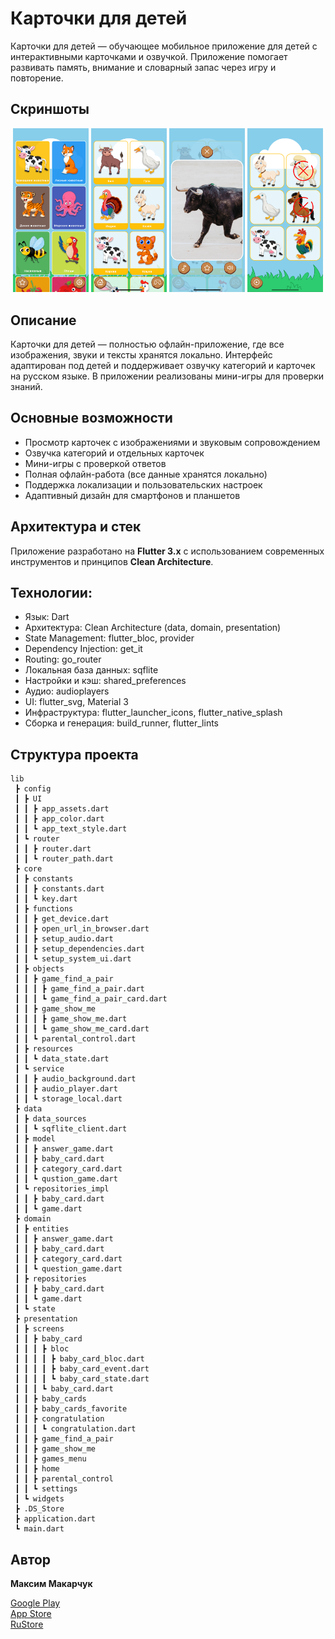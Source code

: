 # Карточки для детей

Карточки для детей — обучающее мобильное приложение для детей с интерактивными карточками и озвучкой. Приложение помогает развивать память, внимание и словарный запас через игру и повторение.

## Скриншоты

<p align="center">
  <img src="assets/screens/1.png" width="24%">
  <img src="assets/screens/2.png" width="24%">
  <img src="assets/screens/3.png" width="24%">
  <img src="assets/screens/4.png" width="24%">
</p>

## Описание

Карточки для детей — полностью офлайн-приложение, где все изображения, звуки и тексты хранятся локально. Интерфейс адаптирован под детей и поддерживает озвучку категорий и карточек на русском языке. В приложении реализованы мини-игры для проверки знаний.

## Основные возможности

- Просмотр карточек с изображениями и звуковым сопровождением  
- Озвучка категорий и отдельных карточек  
- Мини-игры с проверкой ответов  
- Полная офлайн-работа (все данные хранятся локально)  
- Поддержка локализации и пользовательских настроек  
- Адаптивный дизайн для смартфонов и планшетов  

## Архитектура и стек 

Приложение разработано на **Flutter 3.x** с использованием современных инструментов и принципов **Clean Architecture**.

## Технологии:

- Язык: Dart  
- Архитектура: Clean Architecture (data, domain, presentation)  
- State Management: flutter_bloc, provider  
- Dependency Injection: get_it  
- Routing: go_router  
- Локальная база данных: sqflite  
- Настройки и кэш: shared_preferences  
- Аудио: audioplayers  
- UI: flutter_svg, Material 3  
- Инфраструктура: flutter_launcher_icons, flutter_native_splash  
- Сборка и генерация: build_runner, flutter_lints 

## Структура проекта
```
lib
 ┣ config
 ┃ ┣ UI
 ┃ ┃ ┣ app_assets.dart
 ┃ ┃ ┣ app_color.dart
 ┃ ┃ ┗ app_text_style.dart
 ┃ ┗ router
 ┃ ┃ ┣ router.dart
 ┃ ┃ ┗ router_path.dart
 ┣ core
 ┃ ┣ constants
 ┃ ┃ ┣ constants.dart
 ┃ ┃ ┗ key.dart
 ┃ ┣ functions
 ┃ ┃ ┣ get_device.dart
 ┃ ┃ ┣ open_url_in_browser.dart
 ┃ ┃ ┣ setup_audio.dart
 ┃ ┃ ┣ setup_dependencies.dart
 ┃ ┃ ┗ setup_system_ui.dart
 ┃ ┣ objects
 ┃ ┃ ┣ game_find_a_pair
 ┃ ┃ ┃ ┣ game_find_a_pair.dart
 ┃ ┃ ┃ ┗ game_find_a_pair_card.dart
 ┃ ┃ ┣ game_show_me
 ┃ ┃ ┃ ┣ game_show_me.dart
 ┃ ┃ ┃ ┗ game_show_me_card.dart
 ┃ ┃ ┗ parental_control.dart
 ┃ ┣ resources
 ┃ ┃ ┗ data_state.dart
 ┃ ┗ service
 ┃ ┃ ┣ audio_background.dart
 ┃ ┃ ┣ audio_player.dart
 ┃ ┃ ┗ storage_local.dart
 ┣ data
 ┃ ┣ data_sources
 ┃ ┃ ┗ sqflite_client.dart
 ┃ ┣ model
 ┃ ┃ ┣ answer_game.dart
 ┃ ┃ ┣ baby_card.dart
 ┃ ┃ ┣ category_card.dart
 ┃ ┃ ┗ qustion_game.dart
 ┃ ┗ repositories_impl
 ┃ ┃ ┣ baby_card.dart
 ┃ ┃ ┗ game.dart
 ┣ domain
 ┃ ┣ entities
 ┃ ┃ ┣ answer_game.dart
 ┃ ┃ ┣ baby_card.dart
 ┃ ┃ ┣ category_card.dart
 ┃ ┃ ┗ question_game.dart
 ┃ ┣ repositories
 ┃ ┃ ┣ baby_card.dart
 ┃ ┃ ┗ game.dart
 ┃ ┗ state
 ┣ presentation
 ┃ ┣ screens
 ┃ ┃ ┣ baby_card
 ┃ ┃ ┃ ┣ bloc
 ┃ ┃ ┃ ┃ ┣ baby_card_bloc.dart
 ┃ ┃ ┃ ┃ ┣ baby_card_event.dart
 ┃ ┃ ┃ ┃ ┗ baby_card_state.dart
 ┃ ┃ ┃ ┗ baby_card.dart
 ┃ ┃ ┣ baby_cards
 ┃ ┃ ┣ baby_cards_favorite
 ┃ ┃ ┣ congratulation
 ┃ ┃ ┃ ┗ congratulation.dart
 ┃ ┃ ┣ game_find_a_pair
 ┃ ┃ ┣ game_show_me
 ┃ ┃ ┣ games_menu
 ┃ ┃ ┣ home
 ┃ ┃ ┣ parental_control
 ┃ ┃ ┗ settings
 ┃ ┗ widgets
 ┣ .DS_Store
 ┣ application.dart
 ┗ main.dart
```

## Автор
**Максим Макарчук**

[Google Play](https://play.google.com/store/apps/details?id=com.dom.busycards)  
[App Store](https://apps.apple.com/ru/app/%D0%BA%D0%B0%D1%80%D1%82%D0%BE%D1%87%D0%BA%D0%B8-%D0%B4%D0%BB%D1%8F-%D0%BC%D0%B0%D0%BB%D1%8B%D1%88%D0%B5%D0%B9/id6529673021)  
[RuStore](https://www.rustore.ru/catalog/app/com.dom.busycards)

